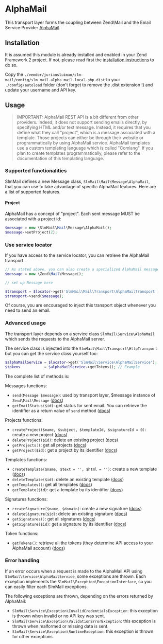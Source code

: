 AlphaMail
=========

This transport layer forms the coupling between Zend\Mail and the Email Service Provider [AlphaMail](http://amail.io).

Installation
------------

It is assumed this module is already installed and enabled in your Zend Framework 2 project. If not, please read first the [installation instructions](../README.md) to do so.

Copy the `./vendor/juriansluiman/slm-mail/config/slm_mail.alpha_mail.local.php.dist` to your `./config/autoload` folder (don't
forget to remove the .dist extension !) and update your username and API key.

Usage
-----

> IMPORTANT: AlphaMail REST API is a bit different from other providers. Indeed, it does not support sending emails
directly, by specifying HTML and/or text message. Instead, it requires that you define what they call "project", which
is a message associated with a template. Those projects can either be through their website or programmatically by
using AlphaMail service. AlphaMail templates use a custom templating language which is called "Comlang". If you plan
to create templates programmatically, please refer to the documentation of this templating language.

### Supported functionalities

SlmMail defines a new Message class, `SlmMail\Mail\Message\AlphaMail`, that you can use to take advantage of
specific AlphaMail features. Here are a list of supported features.

#### Project

AlphaMail has a concept of "project". Each sent message MUST be associated with a project id:

```php
$message = new \SlmMail\Mail\Message\AlphaMail();
$message->setProject(2);
```

### Use service locator

If you have access to the service locator, you can retrieve the AlphaMail transport:

```php
// As stated above, you can also create a specialized AlphaMail message for more features
$message = new \Zend\Mail\Message();

// set up Message here

$transport = $locator->get('SlmMail\Mail\Transport\AlphaMailTransport');
$transport->send($message);
```

Of course, you are encouraged to inject this transport object whenever you need to send an email.

### Advanced usage

The transport layer depends on a service class `SlmMail\Service\AlphaMail` which sends the requests to the AlphaMail
server.

The service class is injected into the `SlmMail\Mail\Transport\HttpTransport` but you can get the service class yourself too:

```php
$alphaMailService = $locator->get('SlmMail\Service\AlphaMailService');
$tokens           = $alphaMailService->getTokens(); // Example
```

The complete list of methods is:

Messages functions:

* `send(Message $message)`: used by transport layer, $message instance of `Zend\Mail\Message` ([docs](http://app.amail.io/#/docs/api/))
* `getEmailStatus($id)`: get status for sent email. You can retrieve the identifier as a return value of `send` method ([docs](http://app.amail.io/#/docs/api/))

Projects functions:

* `createProject($name, $subject, $templateId, $signatureId = 0)`: create a new project ([docs](http://app.amail.io/#/docs/api/))
* `deleteProject($id)`: delete an existing project ([docs](http://app.amail.io/#/docs/api/))
* `getProjects()`: get all projects ([docs](http://app.amail.io/#/docs/api/))
* `getProject($id)`: get a project by its identifier ([docs](http://app.amail.io/#/docs/api/))

Templates functions:

* `createTemplate($name, $text = '', $html = '')`: create a new template ([docs](http://app.amail.io/#/docs/api/))
* `deleteTemplate($id)`: delete an existing template ([docs](http://app.amail.io/#/docs/api/))
* `getTemplates()`: get all templates ([docs](http://app.amail.io/#/docs/api/))
* `getTemplate($id)`: get a template by its identifier ([docs](http://app.amail.io/#/docs/api/))

Signatures functions:

* `createSignature($name, $domain)`: create a new signature ([docs](http://app.amail.io/#/docs/api/))
* `deleteSignature($id)`: delete an existing signature ([docs](http://app.amail.io/#/docs/api/))
* `getSignatures()`: get all signatures ([docs](http://app.amail.io/#/docs/api/))
* `getSignature($id)`: get a signature by its identifier ([docs](http://app.amail.io/#/docs/api/))

Token functions:

* `getTokens()`: retrieve all the tokens (they determine API access to your AlphaMail account) ([docs](http://app.amail.io/#/docs/api/))

### Error handling

If an error occurs when a request is made to the AlphaMail API using `SlmMail\Service\AlphaMailService`, some exceptions
are thrown. Each exception implements the `SlmMail\Exception\ExceptionInterface`, so you can easily filter each SlmMail
exceptions.

The following exceptions are thrown, depending on the errors returned by AlphaMail:

* `SlmMail\Service\Exception\InvalidCredentialsException`: this exception is thrown when invalid or no API key was sent.
* `SlmMail\Service\Exception\ValidationErrorException`: this exception is thrown when malformed or missing data is sent.
* `SlmMail\Service\Exception\RuntimeException`: this exception is thrown for other exceptions.
